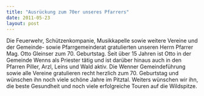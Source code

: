 ```yaml
---
title: "Ausrückung zum 70er unseres Pfarrers"
date: 2011-05-23
layout: post
---
```


Die Feuerwehr, Schützenkompanie, Musikkapelle sowie weitere Vereine und der Gemeinde- sowie Pfarrgemeinderat gratulierten unseren Herrn Pfarrer Mag. Otto Gleinser zum 70. Geburtstag. Seit über 15 Jahren ist Otto in der Gemeinde Wenns als Priester tätig und ist darüber hinaus auch in den Pfarren Piller, Arzl, Leins und Wald aktiv. Die Wenner Gemeindeführung sowie alle Vereine gratulieren recht herzlich zum 70. Geburtstag und wünschen ihn noch viele schöne Jahre im Pitztal.
Weiters wünschen wir ihn, die beste Gesundheit und noch viele erfolgreiche Touren auf die Wildspitze.